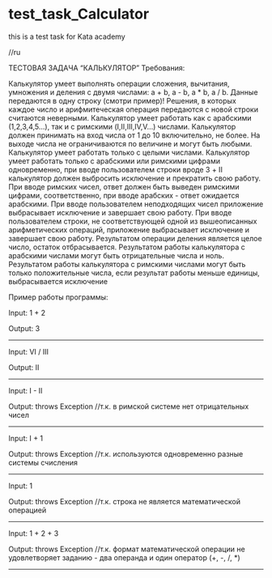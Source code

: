 # test_task_Calculator
this is a test task for Kata academy




//ru

 ТЕСТОВАЯ ЗАДАЧА “КАЛЬКУЛЯТОР”
Требования:

 Калькулятор умеет выполнять операции сложения, вычитания, умножения и деления с двумя числами: a + b, a - b, a * b, a / b. Данные передаются в одну строку (смотри пример)! Решения, в которых каждое число и арифмитеческая операция передаются с новой строки считаются неверными.
 Калькулятор умеет работать как с арабскими (1,2,3,4,5…), так и с римскими (I,II,III,IV,V…) числами.
 Калькулятор должен принимать на вход числа от 1 до 10 включительно, не более. На выходе числа не ограничиваются по величине и могут быть любыми.
 Калькулятор умеет работать только с целыми числами.
 Калькулятор умеет работать только с арабскими или римскими цифрами одновременно, при вводе пользователем строки вроде 3 + II калькулятор должен выбросить исключение и прекратить свою работу.
 При вводе римских чисел, ответ должен быть выведен римскими цифрами, соответственно, при вводе арабских - ответ ожидается арабскими.
 При вводе пользователем неподходящих чисел приложение выбрасывает исключение и завершает свою работу.
 При вводе пользователем строки, не соответствующей одной из вышеописанных арифметических операций, приложение выбрасывает исключение и завершает свою работу.
 Результатом операции деления является целое число, остаток отбрасывается. 
 Результатом работы калькулятора с арабскими числами могут быть отрицательные числа и ноль. Результатом работы калькулятора с римскими числами могут быть только положительные числа, если результат работы меньше единицы, выбрасывается исключение
 
 
 Пример работы программы:
 
Input:
1 + 2

Output:
3

-----------
Input:
VI / III

Output:
II

-----------

Input:
I - II

Output:
throws Exception //т.к. в римской системе нет отрицательных чисел

-----------

Input:
I + 1

Output:
throws Exception //т.к. используются одновременно разные системы счисления

-----------


Input:
1

Output:
throws Exception //т.к. строка не является математической операцией

-----------


Input:
1 + 2 + 3

Output:
throws Exception //т.к. формат математической операции не удовлетворяет заданию - два операнда и один оператор (+, -, /, *)

---



 
